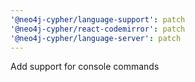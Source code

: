```yaml
---
'@neo4j-cypher/language-support': patch
'@neo4j-cypher/react-codemirror': patch
'@neo4j-cypher/language-server': patch
---
```


Add support for console commands
